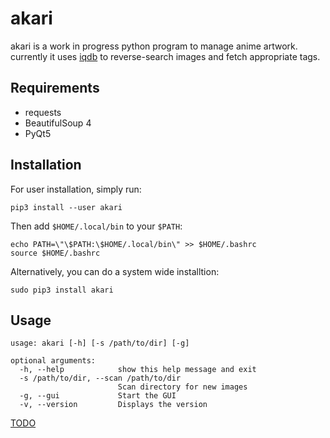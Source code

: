 # akari
akari is a work in progress python program to manage anime artwork. currently it uses [iqdb](https://iqdb.org) to reverse-search images and fetch appropriate tags.

## Requirements
- requests
- BeautifulSoup 4
- PyQt5

## Installation
For user installation, simply run:

    pip3 install --user akari
    
Then add `$HOME/.local/bin` to your `$PATH`:

    echo PATH=\"\$PATH:\$HOME/.local/bin\" >> $HOME/.bashrc
    source $HOME/.bashrc

Alternatively, you can do a system wide installtion:

    sudo pip3 install akari

## Usage
    usage: akari [-h] [-s /path/to/dir] [-g]

    optional arguments:
      -h, --help            show this help message and exit
      -s /path/to/dir, --scan /path/to/dir
                            Scan directory for new images
      -g, --gui             Start the GUI
      -v, --version         Displays the version


[TODO](https://github.com/mananapr/akari/issues/1)
